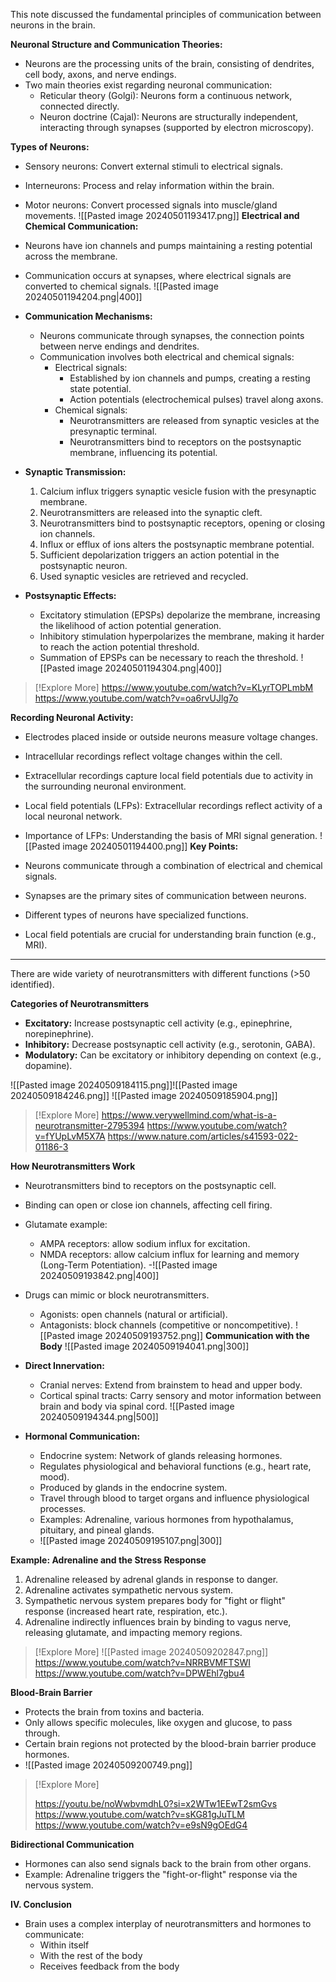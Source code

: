 
This note discussed the fundamental principles of communication between neurons in the brain. 

**Neuronal Structure and Communication Theories:**
- Neurons are the processing units of the brain, consisting of dendrites, cell body, axons, and nerve endings.
- Two main theories exist regarding neuronal communication:
    - Reticular theory (Golgi): Neurons form a continuous network, connected directly.
    - Neuron doctrine (Cajal): Neurons are structurally independent, interacting through synapses (supported by electron microscopy).

**Types of Neurons:**

- Sensory neurons: Convert external stimuli to electrical signals.
- Interneurons: Process and relay information within the brain.
- Motor neurons: Convert processed signals into muscle/gland movements.
![[Pasted image 20240501193417.png]]
**Electrical and Chemical Communication:**

- Neurons have ion channels and pumps maintaining a resting potential across the membrane.
- Communication occurs at synapses, where electrical signals are converted to chemical signals.
![[Pasted image 20240501194204.png|400]]
- **Communication Mechanisms:**
    - Neurons communicate through synapses, the connection points between nerve endings and dendrites.
    - Communication involves both electrical and chemical signals:
        - Electrical signals:
            - Established by ion channels and pumps, creating a resting state potential.
            - Action potentials (electrochemical pulses) travel along axons.
        - Chemical signals:
            - Neurotransmitters are released from synaptic vesicles at the presynaptic terminal.
            - Neurotransmitters bind to receptors on the postsynaptic membrane, influencing its potential.
- **Synaptic Transmission:**
    1. Calcium influx triggers synaptic vesicle fusion with the presynaptic membrane.
    2. Neurotransmitters are released into the synaptic cleft.
    3. Neurotransmitters bind to postsynaptic receptors, opening or closing ion channels.
    4. Influx or efflux of ions alters the postsynaptic membrane potential.
    5. Sufficient depolarization triggers an action potential in the postsynaptic neuron.
    6. Used synaptic vesicles are retrieved and recycled.
- **Postsynaptic Effects:**
    - Excitatory stimulation (EPSPs) depolarize the membrane, increasing the likelihood of action potential generation.
    - Inhibitory stimulation hyperpolarizes the membrane, making it harder to reach the action potential threshold.
    - Summation of EPSPs can be necessary to reach the threshold.
    ![[Pasted image 20240501194304.png|400]]
> [!Explore More]
> https://www.youtube.com/watch?v=KLyrTOPLmbM
> https://www.youtube.com/watch?v=oa6rvUJlg7o


**Recording Neuronal Activity:**
- Electrodes placed inside or outside neurons measure voltage changes.
- Intracellular recordings reflect voltage changes within the cell.
- Extracellular recordings capture local field potentials due to activity in the surrounding neuronal environment.
- Local field potentials (LFPs): Extracellular recordings reflect activity of a local neuronal network.
- Importance of LFPs: Understanding the basis of MRI signal generation.
![[Pasted image 20240501194400.png]]
**Key Points:**

- Neurons communicate through a combination of electrical and chemical signals.
- Synapses are the primary sites of communication between neurons.
- Different types of neurons have specialized functions.
- Local field potentials are crucial for understanding brain function (e.g., MRI).

---

There are wide variety of neurotransmitters with different functions (>50 identified).

**Categories of Neurotransmitters**
- **Excitatory:** Increase postsynaptic cell activity (e.g., epinephrine, norepinephrine).
- **Inhibitory:** Decrease postsynaptic cell activity (e.g., serotonin, GABA).
- **Modulatory:** Can be excitatory or inhibitory depending on context (e.g., dopamine).


![[Pasted image 20240509184115.png]]![[Pasted image 20240509184246.png]]
![[Pasted image 20240509185904.png]]
> [!Explore More]
> https://www.verywellmind.com/what-is-a-neurotransmitter-2795394
> https://www.youtube.com/watch?v=fYUpLvM5X7A
> https://www.nature.com/articles/s41593-022-01186-3
> 



**How Neurotransmitters Work**

- Neurotransmitters bind to receptors on the postsynaptic cell.
- Binding can open or close ion channels, affecting cell firing.
- Glutamate example:
    - AMPA receptors: allow sodium influx for excitation.
    - NMDA receptors: allow calcium influx for learning and memory (Long-Term Potentiation).
    -![[Pasted image 20240509193842.png|400]]
- Drugs can mimic or block neurotransmitters.
    - Agonists: open channels (natural or artificial).
    - Antagonists: block channels (competitive or noncompetitive).
![[Pasted image 20240509193752.png]]
**Communication with the Body**
	![[Pasted image 20240509194041.png|300]]
- **Direct Innervation:**
    - Cranial nerves: Extend from brainstem to head and upper body.
    - Cortical spinal tracts: Carry sensory and motor information between brain and body via spinal cord.
		 ![[Pasted image 20240509194344.png|500]]
    
- **Hormonal Communication:**
    - Endocrine system: Network of glands releasing hormones.
    - Regulates physiological and behavioral functions (e.g., heart rate, mood).
    - Produced by glands in the endocrine system.
	- Travel through blood to target organs and influence physiological processes.
	- Examples: Adrenaline, various hormones from hypothalamus, pituitary, and pineal glands.
	- ![[Pasted image 20240509195107.png|300]]

**Example: Adrenaline and the Stress Response**
1. Adrenaline released by adrenal glands in response to danger.
2. Adrenaline activates sympathetic nervous system.
3. Sympathetic nervous system prepares body for "fight or flight" response (increased heart rate, respiration, etc.).
4. Adrenaline indirectly influences brain by binding to vagus nerve, releasing glutamate, and impacting memory regions.

 >[!Explore More]
 >![[Pasted image 20240509202847.png]]
> https://www.youtube.com/watch?v=NRRBVMFTSWI
> https://www.youtube.com/watch?v=DPWEhl7gbu4
> 

**Blood-Brain Barrier**
- Protects the brain from toxins and bacteria.
- Only allows specific molecules, like oxygen and glucose, to pass through.
- Certain brain regions not protected by the blood-brain barrier produce hormones.
- ![[Pasted image 20240509200749.png]]
> [!Explore More]
> 
> https://youtu.be/noWwbvmdhL0?si=x2WTw1EEwT2smGvs
> https://www.youtube.com/watch?v=sKG81gJuTLM
> https://www.youtube.com/watch?v=e9sN9gOEdG4
 
**Bidirectional Communication**
- Hormones can also send signals back to the brain from other organs.
- Example: Adrenaline triggers the "fight-or-flight" response via the nervous system.

**IV. Conclusion**

- Brain uses a complex interplay of neurotransmitters and hormones to communicate:    
    - Within itself
    - With the rest of the body
    - Receives feedback from the body
    

